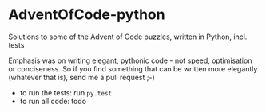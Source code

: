 # AdventOfCode-python

Solutions to some of the Advent of Code puzzles, written in Python, incl. tests

Emphasis was on writing elegant, pythonic code - not speed, optimisation or conciseness.
So if you find something that can be written more elegantly (whatever that is), send me a pull request ;-)

- to run the tests: run `py.test`
- to run all code: todo

